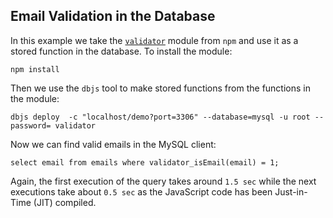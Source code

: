 ## Email Validation in the Database

In this example we take the [`validator`](https://www.npmjs.com/package/validator) module from `npm` and use it as a stored function in the database. To install the module:
```
npm install
```
Then we use the `dbjs` tool to make stored functions from the functions in the module:
```
dbjs deploy  -c "localhost/demo?port=3306" --database=mysql -u root --password= validator
```

Now we can find valid emails in the MySQL client:
```
select email from emails where validator_isEmail(email) = 1;
```

Again, the first execution of the query takes around `1.5 sec` while the next executions take about `0.5 sec` as the JavaScript code has been Just-in-Time (JIT) compiled.
